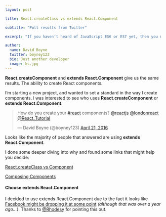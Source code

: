 ```yaml
---
layout: post

title: React.createClass vs extends React.Component

subtitle: "Poll results from Twitter"

excerpt: "If you haven’t heard of JavaScript ES6 or ES7 yet, then you must have been living in a cave over the past year. Take a look at my presentation to see if it can help..."

author:
  name: David Boyne
  twitter: boyney123
  bio: Just another developer
  image: ks.jpg
---
```


**React.createComponent** and **extends React.Component** give us the same results. The ability to create React components.

I’m starting a new project, and wanted to set a standard in the way I create components. I was interested to see who uses 
**React.createComponent** or **extends React.Component**.  

<blockquote class="twitter-tweet" data-lang="en"><p lang="en" dir="ltr">How do you create your <a href="https://twitter.com/hashtag/react?src=hash">#react</a> components? <a href="https://twitter.com/reactjs">@reactjs</a> <a href="https://twitter.com/londonreact">@londonreact</a> <a href="https://twitter.com/React_Tutorial">@React_Tutorial</a></p>&mdash; David Boyne (@boyney123) <a href="https://twitter.com/boyney123/status/723084810990702592">April 21, 2016</a></blockquote>
<script async src="//platform.twitter.com/widgets.js" charset="utf-8"></script>

Looks like the majority of people that answered are using **extends React.Component**. 

I done some deeper diving into why and found some links that might help you decide: 

[React.createClass vs Component](https://toddmotto.com/react-create-class-versus-component/)

[Composing Components](https://reactjsnews.com/composing-components)

#### Choose extends React.Component

I decided to use extends React.Component due to the fact it looks like [Facebook might be dropping it at some point](https://facebook.github.io/react/blog/2015/03/10/react-v0.13.html) *(although that was over a year ago...)*. Thanks to [@Rhodesy](https://twitter.com/Rhodesy) for pointing this out. 





